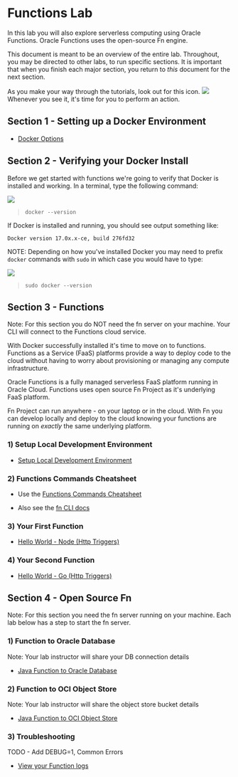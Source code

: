 # Functions Lab

In this lab you will also explore serverless computing using Oracle Functions. 
Oracle Functions uses the open-source Fn engine.

This document is meant to be an overview of the entire lab.  Throughout, you may
be directed to other labs, to run specific sections.  It is important that when
you finish each major section, you return to *this* document for the next
section.

As you make your way through the tutorials, look out for this icon.
![](images/userinput.png) Whenever you see it, it's time for you to
perform an action.

## Section 1 - Setting up a Docker Environment

* [Docker Options](vm.md)

## Section 2 - Verifying your Docker Install

Before we get started with functions we're going to verify that Docker is
installed and working. In a terminal, type the following command:

![](images/userinput.png)
>```
> docker --version
>```

If Docker is installed and running, you should see output something like:

```
Docker version 17.0x.x-ce, build 276fd32
```

NOTE: Depending on how you've installed Docker you may need to prefix `docker`
commands with `sudo` in which case you would have to type:

![](images/userinput.png)
>```
> sudo docker --version
>```

## Section 3 - Functions

Note: For this section you do NOT need the fn server on your machine. Your CLI will connect to the Functions cloud service.

With Docker successfully installed it's time to move on to functions.
Functions as a Service (FaaS) platforms provide a way to deploy code to
the cloud without having to worry about provisioning or managing any compute
infrastructure. 

Oracle Functions is a fully managed serverless FaaS platform running in Oracle 
Cloud. Functions uses open source Fn Project as it's underlying FaaS platform.

Fn Project can run anywhere - on your laptop or in the cloud. With Fn you can develop
locally and deploy to the cloud knowing your functions are running on *exactly* 
the same underlying platform.

### 1) Setup Local Development Environment

* [Setup Local Development Environment](3-1-SetupEnv.md)


### 2) Functions Commands Cheatsheet

* Use the [Functions Commands Cheatsheet](https://github.com/sachin-pikle/functionslab/wiki/Functions-Commands-Cheatsheet)

* Also see the [fn CLI docs](https://github.com/fnproject/docs/blob/master/cli/README.md)


### 3) Your First Function

* [Hello World - Node (Http Triggers)](3-2-NodeHello.md)


### 4) Your Second Function

* [Hello World - Go (Http Triggers)](3-3-GoHello.md)


## Section 4 - Open Source Fn

Note: For this section you need the fn server running on your machine. Each lab below has a step to start the fn server.

### 1) Function to Oracle Database

Note: Your lab instructor will share your DB connection details

* [Java Function to Oracle Database](https://github.com/abhirockzz/fn-oracledb-java-workshop)

### 2) Function to OCI Object Store

Note: Your lab instructor will share the object store bucket details

* [Java Function to OCI Object Store](https://github.com/abhirockzz/fn-oci-object-store-workshop)

### 3) Troubleshooting

TODO - Add DEBUG=1, Common Errors

* [View your Function logs](https://github.com/abhirockzz/fn-syslog-example)

